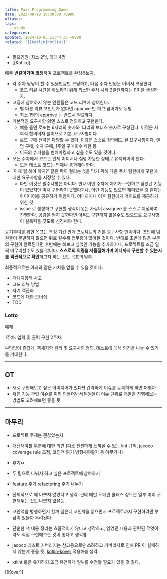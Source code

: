 ```yaml
---
title: Pair Programming Game
date: 2023-08-18 16:30:00 +0900
aliases: 
tags:
  - study
categories: 
updated: 2024-10-05 11:44:36 +0900
related: "[[Kotlin|Kotlin]]"
---
```


- 필요인원: 최소 2명, 최대 4명
- [[Kotlin]]

매주 **번갈아가며 코딩**하여 프로젝트를 완성해보자. 

- 각 주차 담당이 할 수 있을만큼만 코딩하고, 다음 주차 인원은 이어서 코딩한다.
    - 코드 리뷰 시간을 확보하기 위해 최소한 주차 시작 2일전까지는 PR 을 생성하자.
- 코딩에 참여하지 않는 인원들은 코드 리뷰에 참여한다.
    - 별 다른 리뷰 포인트가 없다면 approve 만 하고 넘어가도 무방
    - 최소 1명의 approve 는 반드시 필요하다.
- 기본적인 요구사항 외엔 스스로 정의하고 구현한다.
    - 예를 들면 로또는 6자리의 숫자와 1자리의 보너스 숫자로 구성된다. 이것은 사회적 합의이자 룰이므로 기본 요구사항이다.
    - 로또 구매 전략은 다양할 수 있다. 이것은 스스로 정의해도 될 요구사항이다. 랜덤 구매, 숫자 구매, 1주일 구매회수 제한 등
    - 미국의 슈퍼볼을 벤치마킹하고 싶을 수도 있을 것이다.
- 모든 주차에서 코드는 언제 어디서나 실행 가능한 상태로 유지되어야 한다.
    - 모든 테스트 코드는 언제나 통과해야 한다.
- '이제 뭘 해야 하지?' 같은 락이 걸리는 것을 막기 위해 다음 주차 팀원에게 구현에 대한 요구사항을 지정할 수 있다.
    - 다만 이것은 필수사항은 아니다. 만약 이번 주차에 자기가 구현하고 싶었던 기능이 있었지만 미처 구현하지 못했다거나, 이런 기능도 있으면 재미있을 것 같다는 아이디어를 공유하기 위함이다. 어디까지나 이후 팀원에게 가이드를 제공하기 위한 것
    - issue 로 생성하고 구현할 생각이 있는 사람이 assignee 를 스스로 지정하여 진행한다. 공감을 얻지 못한다면 아무도 구현하지 않을수도 있으므로 요구사항이 설득력을 갖도록 신경써야 한다.

동기부여를 위한 목표는 특정 기간 안에 프로젝트의 기본 요구사항 만족이다. 초반에 팀원들이 분발하지 않으면 뒤로 갈수록 업무량이 많아질 것이다. 반대로 초반에 많은 부분의 구현이 완료된다면 후반에는 해보고 싶었던 기능을 추가하거나, 프로젝트를 조금 일찍 마무리할수도 있을 것이다. **스스로의 역량을 저울질해가며 어디까지 구현할 수 있는지를 객관적으로 확인**하고자 하는 것도 목표의 일부.

최종적으로는 아래와 같은 가치를 얻을 수 있을 것이다.

- 객체지향적 사고
- 코드 리뷰 방법
- 자기 객관화
- 코드에 대한 오너십
- TDD

### Lotto

예제

1주차: 입력 및 출력 구현
2주차: 

부담없이 즐겁게, 객체지향 원리 및 요구사항 정의, 테스트에 대해 의견을 나눌 수 있기를 기대한다.

---

## OT

- 새로 구현해보고 싶은 아이디어가 있다면 간략하게 이슈를 등록하게 하면 어떨까
- 혹은 기능 관련 이슈를 미리 만들어놔서 팀원들이 이슈 단위로 개발을 진행해보는 방법도 고려해보면 좋을 듯

---

## 마무리

- 프로젝트 주제는 괜찮았는지
- 개선해야할 부분에 대한 의견 (다소 깐깐하게 느껴질 수 있는 lint 규칙, jacoco coverage rule 조정, 코인액 읽기 병행해야할지 등 아무거나)
- 후기ㅁ
- 두 팀으로 나눠서 하고 싶은 프로젝트에 참여하기
- feature 주기 refactoring 주기 나누기

- 전체적으로 꽤 나쁘지 않았다고 생각. 근데 메인 도메인 클래스 정도는 일부 미리 구현해두는 것도 나쁘지 않을듯.
- 코인액을 병행하면서 할까 싶은데 코인액을 읽으면서 프로젝트까지 구현하려면 부담이 있을까 우려된다.
- 단순한 책 내용 정리는 효율적이지 않다고 생각하고, 읽었던 내용과 관련된 무엇이라도 직접 구현해보는 것이 좋다고 생각함.
- jacoco 테스트 커버리지는 참고용으로만 쓰려하고 커버리지로 인해 PR 이 실패하지 않는게 좋을 듯. [kotlin-kover](https://github.com/Kotlin/kotlinx-kover) 적용해볼 생각.
- ktlint 룰은 유지하되 조금 유연하게 일부를 수정할 필요가 있을 것 같다.

[[Kover]]
